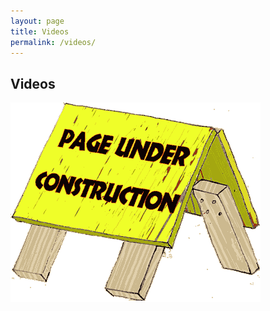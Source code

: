 ```yaml
---
layout: page
title: Videos
permalink: /videos/
---
```

<div class="hero" style="background-image: url(/images/window.jpeg);"></div>
<section class="container content">
  <div class="title">
  <h1>Videos</h1>
  </div>
<img src="/images/coming_soon.gif" alt="soon to be updated"> 
</section>
